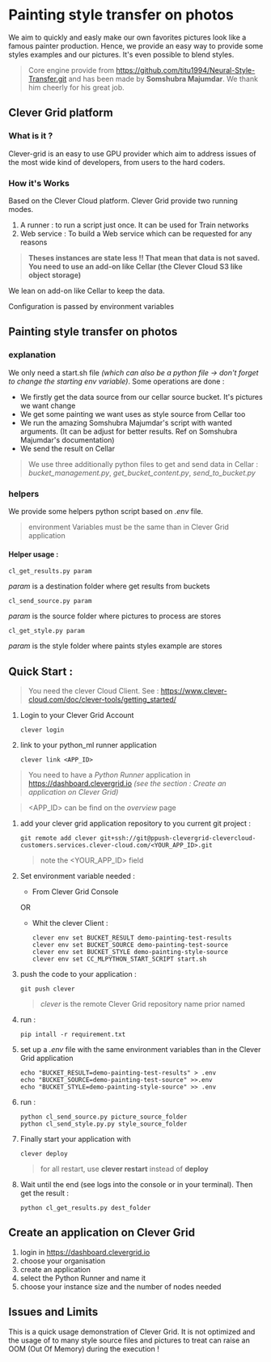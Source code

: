 # Painting style transfer on photos
We aim to quickly and easly make our own favorites pictures look like a famous painter production.
Hence, we provide an easy way to provide some styles examples and our pictures. It's even possible to blend styles.

> Core engine provide from https://github.com/titu1994/Neural-Style-Transfer.git and has been made by **Somshubra Majumdar**. We thank him cheerly for his great job.

## Clever Grid platform
### What is it ?
Clever-grid is an easy to use GPU provider which aim to address issues of  the most wide kind of developers, from users to the hard coders.

### How it's Works
Based on the Clever Cloud platform. Clever Grid provide two running modes.
1. A runner : to run a script just once. It can be used for Train networks
1. Web service : To build a Web service which can be requested for any reasons

> **Theses instances are state less !! That mean that data is not saved. You need to use an add-on like Cellar (the Clever Cloud S3 like object storage)**

We lean on add-on like Cellar to keep the data.

Configuration is passed by environment variables


## Painting style transfer on photos 
### explanation
We only need a start.sh file *(which can also be a python file -> don't forget to change the starting env variable)*. Some operations are done :
* We firstly get the data source from our cellar source bucket. It's pictures we want change
* We get some painting we want uses as style source from Cellar too
* We run the amazing Somshubra Majumdar's script with wanted arguments. (It can be adjust for  better results. Ref on Somshubra Majumdar's documentation)
* We send the result on Cellar

> We use three additionally python files to get and send data in Cellar : *bucket_management.py*, *get_bucket_content.py*, *send_to_bucket.py*

### helpers
We provide some helpers python script based on *.env* file.
> environment Variables must be the same than in Clever Grid application
#### Helper usage :
    cl_get_results.py param
*param* is a destination folder where get results from buckets

    cl_send_source.py param
*param* is the source folder where pictures to process are stores

    cl_get_style.py param
*param* is the style folder where paints styles example are stores

## Quick Start :

> You need the clever Cloud Client. See : https://www.clever-cloud.com/doc/clever-tools/getting_started/

1. Login to your Clever Grid Account

       clever login

1. link to your python_ml runner application

       clever link <APP_ID>

> You need to have a *Python Runner* application in https://dashboard.clevergrid.io *(see the section : Create an application on Clever Grid)*

> <APP_ID> can be find on the *overview* page      
1. add your clever grid application repository to you current git project :

       git remote add clever git+ssh://git@ppush-clevergrid-clevercloud-customers.services.clever-cloud.com/<YOUR_APP_ID>.git

    > note the <YOUR_APP_ID> field
    
1. Set environment variable needed :

   * From Clever Grid Console

   OR

   * Whit the clever Client :
       
         clever env set BUCKET_RESULT demo-painting-test-results
         clever env set BUCKET_SOURCE demo-painting-test-source
         clever env set BUCKET_STYLE demo-painting-style-source
         clever env set CC_MLPYTHON_START_SCRIPT start.sh

1. push the code to your application :

       git push clever

    > *clever* is the remote Clever Grid repository name prior named

1. run :

       pip intall -r requirement.txt
  
1. set up a *.env* file with the same environment variables than in the Clever Grid application

       echo "BUCKET_RESULT=demo-painting-test-results" > .env
       echo "BUCKET_SOURCE=demo-painting-test-source" >>.env
       echo "BUCKET_STYLE=demo-painting-style-source" >> .env

1. run :

       python cl_send_source.py picture_source_folder
       python cl_send_style.py.py style_source_folder
  
1. Finally start your application with

       clever deploy

    > for all restart, use **clever restart** instead of **deploy**

1. Wait until the end (see logs into the console or in your terminal). Then get the result :

       python cl_get_results.py dest_folder
 

## Create an application on Clever Grid  
1. login in https://dashboard.clevergrid.io
1. choose your organisation
1. create an application
1. select the Python Runner and name it
1. choose your instance size and the number of nodes needed

## Issues and Limits
This is a quick usage demonstration of Clever Grid. It is not optimized and the usage of to many style source files and
pictures to treat can raise an OOM (Out Of Memory) during the execution !

